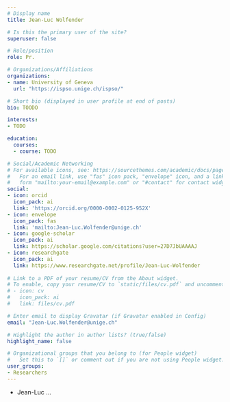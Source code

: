 ```yaml
---
# Display name
title: Jean-Luc Wolfender

# Is this the primary user of the site?
superuser: false

# Role/position
role: Pr.

# Organizations/Affiliations
organizations:
- name: University of Geneva
  url: "https://ispso.unige.ch/ispso/"

# Short bio (displayed in user profile at end of posts)
bio: TOODO

interests:
- TODO

education:
  courses:
  - course: TODO

# Social/Academic Networking
# For available icons, see: https://sourcethemes.com/academic/docs/page-builder/#icons
#   For an email link, use "fas" icon pack, "envelope" icon, and a link in the
#   form "mailto:your-email@example.com" or "#contact" for contact widget.
social:
- icon: orcid
  icon_pack: ai
  link: 'https://orcid.org/0000-0002-0125-952X'
- icon: envelope
  icon_pack: fas
  link: 'mailto:Jean-Luc.Wolfender@unige.ch'
- icon: google-scholar
  icon_pack: ai
  link: https://scholar.google.com/citations?user=27D7JbUAAAAJ
- icon: researchgate
  icon_pack: ai
  link: https://www.researchgate.net/profile/Jean-Luc-Wolfender
  
# Link to a PDF of your resume/CV from the About widget.
# To enable, copy your resume/CV to `static/files/cv.pdf` and uncomment the lines below.
# - icon: cv
#   icon_pack: ai
#   link: files/cv.pdf

# Enter email to display Gravatar (if Gravatar enabled in Config)
email: "Jean-Luc.Wolfender@unige.ch"

# Highlight the author in author lists? (true/false)
highlight_name: false

# Organizational groups that you belong to (for People widget)
#   Set this to `[]` or comment out if you are not using People widget.
user_groups:
- Researchers
---
```


- Jean-Luc ...
